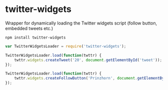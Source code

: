 # twitter-widgets
Wrapper for dynamically loading the Twitter widgets script (follow button, embedded tweets etc.)

```
npm install twitter-widgets
```

```js
var TwitterWidgetsLoader = require('twitter-widgets');

TwitterWidgetsLoader.load(function(twttr) {
	twttr.widgets.createTweet('20', document.getElementById('tweet'));
});

TwitterWidgetsLoader.load(function(twttr) {
	twttr.widgets.createFollowButton('Prinzhorn', document.getElementById('follow'));
});
```